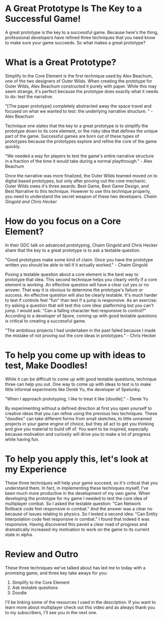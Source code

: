 # A Great Prototype Is The Key to a Successful Game!
A great prototype is the key to a successful game. Because here's the thing, professional developers have refined three techniques that you need know to make sure your game succeeds. So what makes a great prototype?
# What is a Great Prototype?
Simplify to the Core Element is the first technique used by Alex Beachum, one of the two designers of Outer Wilds. When creating the prototype for Outer Wilds, Alex Beachum constructed it purely with paper. While this may seem strange, it's perfect because the prototype does exactly what it needs to do: test the narrative. 

"\[The paper prototype] completely abstracted away the space travel and focused on what we wanted to test: the underlying narrative structure. " - Alex Beachum

Technique one states that the key to a great prototype is to simplify the prototype down to its core element, or the risky idea that defines the unique part of the game. Successful games are born out of these types of prototypes because the prototypes explore and refine the core of the game quickly.

"We needed a way for players to test the game's entire narrative structure in a fraction of the time it would take during a normal playthrough." - Alex Beachum

Once the narrative was more finalized, the Outer Wilds teamed moved on to digital based prototypes, but only after proving out the core mechanic. Outer Wilds owes it's three awards: Best Game, Best Game Design, and Best Narrative to this technique. However to use this technique properly, you need to understand the secret weapon of these two developers. *Chaim Gingold and Chris Hecker*
# How do you focus on a Core Element?
In their GDC talk on advanced prototyping, Chaim Gingold and Chris Hecker share that the key to a great prototype is to ask a testable question.

"Good prototypes make some kind of claim. Once you have the prototype written you should be able to tell if it actually worked." - Chaim Gingold

Posing a testable question about a core element is the best way to prototype that idea. This second technique helps you clearly verify if a core element is working. An effective question will have a clear cut yes or no answer. That way it is obvious to determine the prototype's failure or success. An effective question will also be clearly testable. It's much harder to test if controls feel "fun" than test if a jump is responsive. As an exercise: try asking a question that will test this core idea: platforming but you can't jump. I would ask: "Can a falling character feel responsive to control?" According to a developer of Spore, coming up with good testable questions is critical to creating a successful game.

"The ambitious projects I had undertaken in the past failed because I made the mistake of not proving out the core ideas in prototypes." - Chris Hecker
# To help you come up with ideas to test, Make Doodles!
While it can be difficult to come up with good testable questions, technique three can help you out. One way to come up with ideas to test is to make little informal experiments like Derek Yu, the developer of Spelunky.

"When I approach prototyping, I like to treat it like \[doodle]." - Derek Yu

By experimenting without a defined direction at first you open yourself to creative ideas that you can refine using the previous two techniques. These "doodles" can take different forms from small sketches, to little unnamed projects in your game engine of choice, but they all act to get you thinking and give you material to build off of. You want to be inspired, especially because motivation and curiosity will drive you to make a lot of progress while having fun.

# To help you apply this, let's look at my Experience
These three techniques will help your game succeed, so it's critical that you understand them. In fact, in implementing these techniques myself, I've been much more productive in the development of my own game. When developing the prototype for my game I needed to test the core idea of multiplayer combat. So I asked the testable question: "Can Network Rollback code feel responsive in combat." And the answer was a clear no because of issues relating to physics. So I tested a second idea: "Can Entity Interpolation code feel responsive in combat." I found that indeed it was responsive. Having discovered this paved a clear road of progress and dramatically increased my motivation to work on the game to its current state in alpha.
# Review and Outro
These three techniques we've talked about has led me to today with a promising game, and three key take aways for you:
1. Simplify to the Core Element
2. Ask testable questions
3. Doodle

I'll be linking some of the resources I used in the description. If you want to learn more about multiplayer check out this video and as always thank you to my subscribers, I'll see you in the next one.